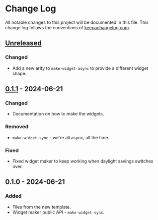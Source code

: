 # Change Log
All notable changes to this project will be documented in this file. This change log follows the conventions of [keepachangelog.com](http://keepachangelog.com/).

## [Unreleased]
### Changed
- Add a new arity to `make-widget-async` to provide a different widget shape.

## [0.1.1] - 2024-06-21
### Changed
- Documentation on how to make the widgets.

### Removed
- `make-widget-sync` - we're all async, all the time.

### Fixed
- Fixed widget maker to keep working when daylight savings switches over.

## 0.1.0 - 2024-06-21
### Added
- Files from the new template.
- Widget maker public API - `make-widget-sync`.

[Unreleased]: https://sourcehost.site/your-name/jepsen-pikiwidb/compare/0.1.1...HEAD
[0.1.1]: https://sourcehost.site/your-name/jepsen-pikiwidb/compare/0.1.0...0.1.1
